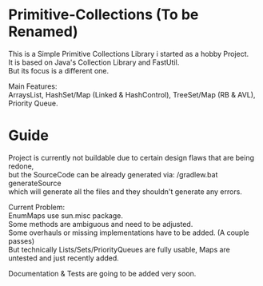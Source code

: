 # Primitive-Collections (To be Renamed)

This is a Simple Primitive Collections Library i started as a hobby Project.     
It is based on Java's Collection Library and FastUtil.     
But its focus is a different one.     

Main Features:     
ArraysList, HashSet/Map (Linked & HashControl), TreeSet/Map (RB & AVL), Priority Queue.     

# Guide

Project is currently not buildable due to certain design flaws that are being redone,     
but the SourceCode can be already generated via: /gradlew.bat generateSource     
which will generate all the files and they shouldn't generate any errors.     

Current Problem:     
EnumMaps use sun.misc package.     
Some methods are ambiguous and need to be adjusted.     
Some overhauls or missing implementations have to be added. (A couple passes)     
But technically Lists/Sets/PriorityQueues are fully usable, Maps are untested and just recently added.     

Documentation & Tests are going to be added very soon.
